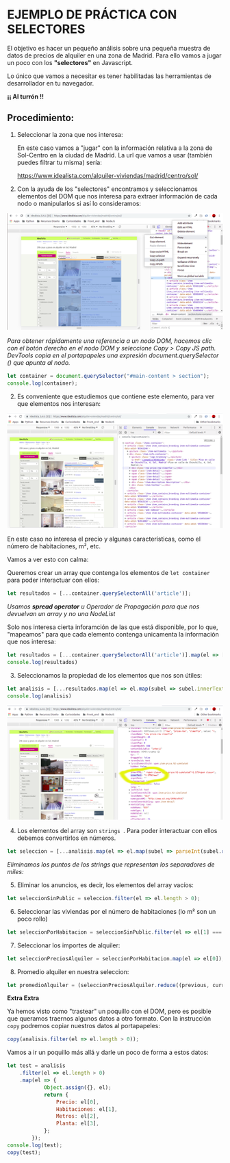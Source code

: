 # EJEMPLO DE PRÁCTICA CON SELECTORES

El objetivo es hacer un pequeño análisis sobre una pequeña muestra de datos de precios de alquiler en una zona de Madrid. Para ello vamos a jugar un poco con los **"selectores"** en Javascript.

Lo único que vamos a necesitar es tener habilitadas las herramientas de desarrollador en tu navegador.

**¡¡ Al turrón !!**

## Procedimiento:
1. Seleccionar la zona que nos interesa: 

   En este caso vamos a "jugar" con la información relativa a la zona de Sol-Centro en la ciudad de Madrid. La url que vamos a usar (también puedes filtrar tu misma) sería:

   https://www.idealista.com/alquiler-viviendas/madrid/centro/sol/
 

2. Con la ayuda de los "selectores" encontramos y seleccionamos elementos del DOM que nos interesa para extraer información de cada nodo o manipularlos si así lo consideramos: 

![Selector Inicial](pictures/selector.png "Selector Inicial Copy Path")

*Para obtener rápidamente una referencia a un nodo DOM, hacemos clic con el botón derecho en el nodo DOM y seleccione Copy > Copy JS path. DevTools copia en el portapapeles una expresión document.querySelector () que apunta al nodo.*

```javascript
let container = document.querySelector("#main-content > section");
console.log(container);
```
2. Es conveniente que estudiemos que contiene este elemento, para ver que elementos nos interesan:

![Selector Elementos](pictures/selector-items.png "Seleccionar elementos que nos interesan")

En este caso no interesa el precio y algunas características, como el número de habitaciones, m², etc.

Vamos a ver esto con calma:

Queremos crear un array que contenga los elementos de ```let container``` para poder interactuar con ellos:
```javascript
let resultados = [...container.querySelectorAll('article')];
```
*Usamos **spread operator** u Operador de Propagación para que nos devuelvan un array y no una NodeList*

Solo nos interesa cierta inforamción de las que está disponible, por lo que, "mapeamos" para que cada elemento contenga unicamenta la información que nos interesa:
```javascript
let resultados = [...container.querySelectorAll('article')].map(el => [...el.querySelectorAll('div.price-row, span.item-detail')]);
console.log(resultados)
```
3. Seleccionamos la propiedad de los elementos que nos son útiles:

```javascript
let analisis = [...resultados.map(el => el.map(subel => subel.innerText))];
console.log(analisis)
```

![Contenido](pictures/content.png "Contenido útil para el analisis")

4. Los elementos del array son ```strings ```. Para poder interactuar con ellos debemos convertirlos en números.

```javascript
let seleccion = [...analisis.map(el => el.map(subel => parseInt(subel.replace(".", ""))))];
```
*Eliminamos los puntos de los strings que representan los separadores de miles:*

5. Eliminar los anuncios, es decir, los elementos del array vacíos:
```javascript
let seleccionSinPublic = seleccion.filter(el => el.length > 0);
```

6. Seleccionar las viviendas por el número de habitaciones (lo m² son un poco rollo)
```javascript
let seleccionPorHabitacion = seleccionSinPublic.filter(el => el[1] === 2);
```

7. Seleccionar los importes de alquiler:
```javascript
let seleccionPreciosAlquiler = seleccionPorHabitacion.map(el => el[0]);
```
8. Promedio alquiler en nuestra seleccion:

```javascript
let promedioAlquiler = (seleccionPreciosAlquiler.reduce((previous, current) => current += previous)) / seleccionPreciosAlquiler.length;
```


**Extra Extra**

Ya hemos visto como "trastear" un poquillo con el DOM, pero es posible que queramos traernos algunos datos a otro formato.
Con la instrucción ``` copy ``` podremos copiar nuestros datos al portapapeles:

```javascript
copy(analisis.filter(el => el.length > 0));
```

Vamos a ir un poquillo más allá y darle un poco de forma a estos datos:

```javascript
let test = analisis
    .filter(el => el.length > 0)
    .map(el => {
            Object.assign({}, el);
            return {
                Precio: el[0],
                Habitaciones: el[1],
                Metros: el[2],
                Planta: el[3],
            };
        });
console.log(test);
copy(test);
```

